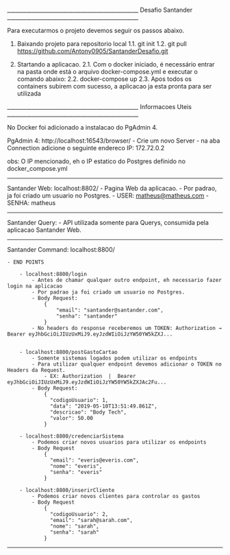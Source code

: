 ________________________________________________ Desafio Santander ________________________________________________

Para executarmos o projeto devemos seguir os passos abaixo.

1. Baixando projeto para repositorio local
	1.1. git init
	1.2. git pull https://github.com/Antony0905/SantanderDesafio.git

2. Startando a aplicacao.
	2.1. Com o docker iniciado, é necessário entrar na pasta onde está o arquivo docker-compose.yml e executar o comando abaixo:
	2.2. docker-compose up
	2.3. Apos todos os containers subirem com sucesso, a aplicacao ja esta pronta para ser utilizada
	
________________________________________________ Informacoes Uteis ________________________________________________

No Docker foi adicionado a instalacao do PgAdmin 4.

PgAdmin 4: http://localhost:16543/browser/
	- Crie um novo Server
	- na aba Connection adicione o seguinte endereco IP: 172.72.0.2
	
obs: O IP mencionado, eh o IP estatico do Postgres definido no docker_compose.yml

____________________________________________________________________________________________________________________

Santander Web: localhost:8802/
	- Pagina Web da aplicacao.
	- Por padrao, ja foi criado um usuario no Postgres.
		- USER: matheus@matheus.com
		- SENHA: matheus
____________________________________________________________________________________________________________________

Santander Query:
	- API utilizada somente para Querys, consumida pela aplicacao Santander Web.

____________________________________________________________________________________________________________________
	
Santander Command: localhost:8800/
	
	- END POINTS
	
		- localhost:8800/login
			- Antes de chamar qualquer outro endpoint, eh necessario fazer login na aplicacao
			- Por padrao ja foi criado um usuario no Postgres.
			- Body Request: 
				{
					"email": "santander@santander.com",
					"senha": "santander"
				}
			- No headers do response receberemos um TOKEN: Authorization → Bearer eyJhbGciOiJIUzUxMiJ9.eyJzdWIiOiJzYW50YW5kZXJ...
		
				
		- localhost:8800/postGastoCartao
			- Somente sistemas logados podem utilizar os endpoints
			- Para utilizar qualquer endpoint devemos adicionar o TOKEN no Headers da Request.
				- EX: Authorization  |  Bearer eyJhbGciOiJIUzUxMiJ9.eyJzdWIiOiJzYW50YW5kZXJAc2Fu...
			- Body Request:
				{
				  "codigoUsuario": 1,
				  "data": "2019-05-10T13:51:49.861Z",
				  "descricao": "Body Tech",
				  "valor": 50.00
				}
 
		- localhost:8800/credenciarSistema
			- Podemos criar novos usuarios para utilizar os endpoints
			- Body Request 
				{
				  "email": "everis@everis.com",
				  "nome": "everis",
				  "senha": "everis"
				}
		
		- localhost:8800/inserirCliente
			- Podemos criar novos clientes para controlar os gastos
			- Body Request 
				{
				  "codigoUsuario": 2,
				  "email": "sarah@sarah.com",
				  "nome": "sarah",
				  "senha": "sarah"
				}	
____________________________________________________________________________________________________________________